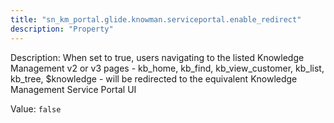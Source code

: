 ```yaml
---
title: "sn_km_portal.glide.knowman.serviceportal.enable_redirect"
description: "Property"
---
```


Description: When set to true, users navigating to the listed Knowledge Management v2 or v3 pages - kb_home, kb_find, kb_view_customer, kb_list, kb_tree, $knowledge - will be redirected to the equivalent Knowledge Management Service Portal UI

Value: `false`